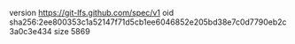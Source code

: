 version https://git-lfs.github.com/spec/v1
oid sha256:2ee800353c1a52147f71d5cb1ee6046852e205bd38e7c0d7790eb2c3a0c3e434
size 5869
